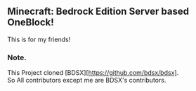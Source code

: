 ## Minecraft: Bedrock Edition Server based OneBlock!
This is for my friends!

### Note.
This Project cloned [BDSX][https://github.com/bdsx/bdsx].  
So All contributors except me are BDSX's contributors.  
